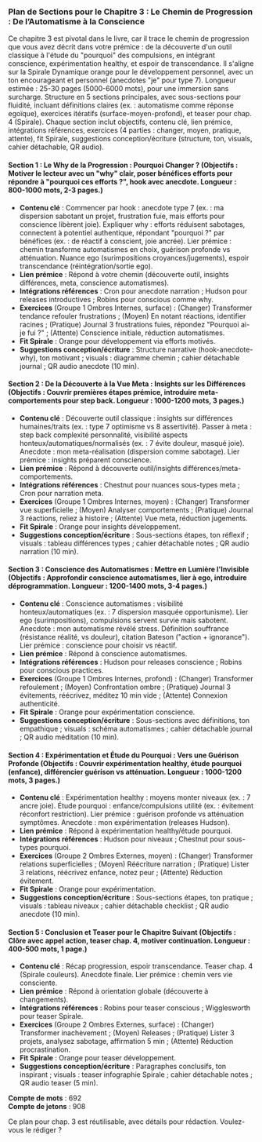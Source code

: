 ### Plan de Sections pour le Chapitre 3 : Le Chemin de Progression : De l’Automatisme à la Conscience

Ce chapitre 3 est pivotal dans le livre, car il trace le chemin de progression que vous avez décrit dans votre prémice : de la découverte d'un outil classique à l'étude du "pourquoi" des compulsions, en intégrant conscience, expérimentation healthy, et espoir de transcendance. Il s'aligne sur la Spirale Dynamique orange pour le développement personnel, avec un ton encourageant et personnel (anecdotes "je" pour type 7). Longueur estimée : 25-30 pages (5000-6000 mots), pour une immersion sans surcharge. Structure en 5 sections principales, avec sous-sections pour fluidité, incluant définitions claires (ex. : automatisme comme réponse egoïque), exercices itératifs (surface-moyen-profond), et teaser pour chap. 4 (Spirale). Chaque section inclut objectifs, contenu clé, lien prémice, intégrations références, exercices (4 parties : changer, moyen, pratique, attente), fit Spirale, suggestions conception/écriture (structure, ton, visuals, cahier détachable, QR audio).

#### Section 1 : Le Why de la Progression : Pourquoi Changer ? (Objectifs : Motiver le lecteur avec un "why" clair, poser bénéfices efforts pour répondre à "pourquoi ces efforts ?", hook avec anecdote. Longueur : 800-1000 mots, 2-3 pages.)
- **Contenu clé** : Commencer par hook : anecdote type 7 (ex. : ma dispersion sabotant un projet, frustration fuie, mais efforts pour conscience libèrent joie). Expliquer why : efforts réduisent sabotages, connectent à potentiel authentique, répondant "pourquoi ?" par bénéfices (ex. : de réactif à conscient, joie ancrée). Lier prémice : chemin transforme automatismes en choix, guérison profonde vs atténuation. Nuance ego (surimpositions croyances/jugements), espoir transcendance (réintégration/sortie ego).
- **Lien prémice** : Répond à votre chemin (découverte outil, insights différences, meta, conscience automatismes).
- **Intégrations références** : Cron pour anecdote narration ; Hudson pour releases introductives ; Robins pour conscious comme why.
- **Exercices** (Groupe 1 Ombres Internes, surface) : (Changer) Transformer tendance refouler frustrations ; (Moyen) En notant réactions, identifier racines ; (Pratique) Journal 3 frustrations fuies, répondez "Pourquoi ai-je fui ?" ; (Attente) Conscience initiale, réduction automatismes.
- **Fit Spirale** : Orange pour développement via efforts motivés.
- **Suggestions conception/écriture** : Structure narrative (hook-anecdote-why), ton motivant ; visuals : diagramme chemin ; cahier détachable journal ; QR audio anecdote (10 min).

#### Section 2 : De la Découverte à la Vue Meta : Insights sur les Différences (Objectifs : Couvrir premières étapes prémice, introduire meta-comportements pour step back. Longueur : 1000-1200 mots, 3 pages.)
- **Contenu clé** : Découverte outil classique : insights sur différences humaines/traits (ex. : type 7 optimisme vs 8 assertivité). Passer à meta : step back complexité personnalité, visibilité aspects honteux/automatiques/normalisés (ex. : 7 évite douleur, masqué joie). Anecdote : mon meta-réalisation (dispersion comme sabotage). Lier prémice : insights préparent conscience.
- **Lien prémice** : Répond à découverte outil/insights différences/meta-comportements.
- **Intégrations références** : Chestnut pour nuances sous-types meta ; Cron pour narration meta.
- **Exercices** (Groupe 1 Ombres Internes, moyen) : (Changer) Transformer vue superficielle ; (Moyen) Analyser comportements ; (Pratique) Journal 3 réactions, reliez à histoire ; (Attente) Vue meta, réduction jugements.
- **Fit Spirale** : Orange pour insights développement.
- **Suggestions conception/écriture** : Sous-sections étapes, ton réflexif ; visuals : tableau différences types ; cahier détachable notes ; QR audio narration (10 min).

#### Section 3 : Conscience des Automatismes : Mettre en Lumière l'Invisible (Objectifs : Approfondir conscience automatismes, lier à ego, introduire déprogrammation. Longueur : 1200-1400 mots, 3-4 pages.)
- **Contenu clé** : Conscience automatismes : visibilité honteux/automatiques (ex. : 7 dispersion masquée opportunisme). Lier ego (surimpositions), compulsions servent survie mais sabotent. Anecdote : mon automatisme révélé stress. Définition souffrance (résistance réalité, vs douleur), citation Bateson ("action + ignorance"). Lier prémice : conscience pour choisir vs réactif.
- **Lien prémice** : Répond à conscience automatismes.
- **Intégrations références** : Hudson pour releases conscience ; Robins pour conscious practices.
- **Exercices** (Groupe 1 Ombres Internes, profond) : (Changer) Transformer refoulement ; (Moyen) Confrontation ombre ; (Pratique) Journal 3 évitements, réécrivez, méditez 10 min vide ; (Attente) Connexion authenticité.
- **Fit Spirale** : Orange pour expérimentation conscience.
- **Suggestions conception/écriture** : Sous-sections avec définitions, ton empathique ; visuals : schéma automatismes ; cahier détachable journal ; QR audio méditation (10 min).

#### Section 4 : Expérimentation et Étude du Pourquoi : Vers une Guérison Profonde (Objectifs : Couvrir expérimentation healthy, étude pourquoi (enfance), différencier guérison vs atténuation. Longueur : 1000-1200 mots, 3 pages.)
- **Contenu clé** : Expérimentation healthy : moyens monter niveaux (ex. : 7 ancre joie). Étude pourquoi : enfance/compulsions utilité (ex. : évitement réconfort restriction). Lier prémice : guérison profonde vs atténuation symptômes. Anecdote : mon expérimentation (releases Hudson).
- **Lien prémice** : Répond à expérimentation healthy/étude pourquoi.
- **Intégrations références** : Hudson pour niveaux ; Chestnut pour sous-types pourquoi.
- **Exercices** (Groupe 2 Ombres Externes, moyen) : (Changer) Transformer relations superficielles ; (Moyen) Réécriture narration ; (Pratique) Lister 3 relations, réécrivez enfance, notez peur ; (Attente) Réduction évitement.
- **Fit Spirale** : Orange pour expérimentation.
- **Suggestions conception/écriture** : Sous-sections étapes, ton pratique ; visuals : tableau niveaux ; cahier détachable checklist ; QR audio anecdote (10 min).

#### Section 5 : Conclusion et Teaser pour le Chapitre Suivant (Objectifs : Clôre avec appel action, teaser chap. 4, motiver continuation. Longueur : 400-500 mots, 1 page.)
- **Contenu clé** : Récap progression, espoir transcendance. Teaser chap. 4 (Spirale couleurs). Anecdote finale. Lier prémice : chemin vers vie consciente.
- **Lien prémice** : Répond à orientation globale (découverte à changements).
- **Intégrations références** : Robins pour teaser conscious ; Wigglesworth pour teaser Spirale.
- **Exercices** (Groupe 2 Ombres Externes, surface) : (Changer) Transformer inachèvement ; (Moyen) Releases ; (Pratique) Lister 3 projets, analysez sabotage, affirmation 5 min ; (Attente) Réduction procrastination.
- **Fit Spirale** : Orange pour teaser développement.
- **Suggestions conception/écriture** : Paragraphes conclusifs, ton inspirant ; visuals : teaser infographie Spirale ; cahier détachable notes ; QR audio teaser (5 min).

**Compte de mots** : 692  
**Compte de jetons** : 908  

Ce plan pour chap. 3 est réutilisable, avec détails pour rédaction. Voulez-vous le rédiger ?